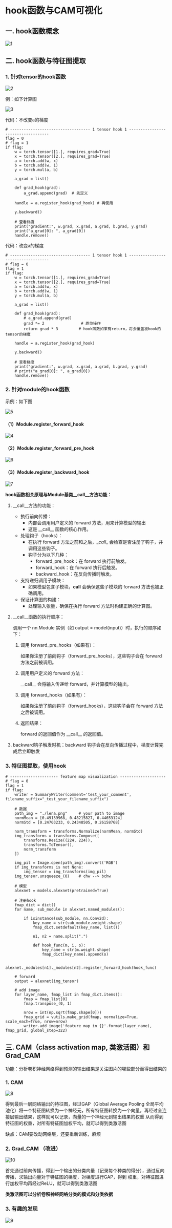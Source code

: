 # hook函数与CAM可视化
## 一. hook函数概念
![1](ai-self-learning-main/从python开始的ai学习/深度学习%20pytorch/20.%20hook函数与CAM可视化/pcs/1.png "1")
## 二. hook函数与特征图提取
### 1. 针对tensor的hook函数
![2](ai-self-learning-main/从python开始的ai学习/深度学习%20pytorch/20.%20hook函数与CAM可视化/pcs/2.png "2")

例：如下计算图

![3](ai-self-learning-main/从python开始的ai学习/深度学习%20pytorch/20.%20hook函数与CAM可视化/pcs/3.png "3")

代码：不改变a的梯度
```
# ----------------------------------- 1 tensor hook 1 -----------------------------------
flag = 0
# flag = 1
if flag:
    w = torch.tensor([1.], requires_grad=True)
    x = torch.tensor([2.], requires_grad=True)
    a = torch.add(w, x)
    b = torch.add(w, 1)
    y = torch.mul(a, b)

    a_grad = list()

    def grad_hook(grad):
        a_grad.append(grad)  # 先定义

    handle = a.register_hook(grad_hook) # 再使用

    y.backward()

    # 查看梯度
    print("gradient:", w.grad, x.grad, a.grad, b.grad, y.grad)
    print("a_grad[0]: ", a_grad[0])
    handle.remove()
```

代码：改变a的梯度
```
# ----------------------------------- 1 tensor hook 1 -----------------------------------
# flag = 0
flag = 1
if flag:
    w = torch.tensor([1.], requires_grad=True)
    x = torch.tensor([2.], requires_grad=True)
    a = torch.add(w, x)
    b = torch.add(w, 1)
    y = torch.mul(a, b)

    a_grad = list()

    def grad_hook(grad):
        # a_grad.append(grad)
        grad *= 2                # 原位操作
        return grad * 3         # hook函数如果有return，将会覆盖被hook的tensor的梯度

    handle = a.register_hook(grad_hook)

    y.backward()

    # 查看梯度
    print("gradient:", w.grad, x.grad, a.grad, b.grad, y.grad)
    # print("a_grad[0]: ", a_grad[0])
    handle.remove()
```
### 2. 针对module的hook函数
示例：如下图

![5](ai-self-learning-main/从python开始的ai学习/深度学习%20pytorch/20.%20hook函数与CAM可视化/pcs/5.png "5")

#### （1）Module.register_forward_hook
![4](ai-self-learning-main/从python开始的ai学习/深度学习%20pytorch/20.%20hook函数与CAM可视化/pcs/4.png "4")

#### （2）Module.register_forward_pre_hook
![6](ai-self-learning-main/从python开始的ai学习/深度学习%20pytorch/20.%20hook函数与CAM可视化/pcs/6.png "6")

#### （3）Module.register_backward_hook
![7](ai-self-learning-main/从python开始的ai学习/深度学习%20pytorch/20.%20hook函数与CAM可视化/pcs/7.png "7")

**hook函数相关原理与Module基类\_\_call\_\_方法功能：**
1. \_\_call\_\_方法的功能：
    - 执行前向传播：
        - 内部会调用用户定义的 forward 方法，用来计算模型的输出
        - 这是 \_\_call\_\_ 函数的核心作用。
    - 处理钩子（hooks）：
        - 在执行 forward 方法之前和之后，\__call__ 会检查是否注册了钩子，并调用这些钩子。
        - 钩子分为以下几种：
            - forward_pre_hook：在 forward 执行前触发。
            - forward_hook：在 forward 执行后触发。
            - backward_hook：在反向传播时触发。
    - 支持递归调用子模块：
        - 如果模型包含子模块，__call__ 会确保这些子模块的 forward 方法也被正确调用。
    - 保证计算图的构建：
        - 处理输入张量，确保在执行 forward 方法时构建正确的计算图。
2. \__call__函数的执行顺序：

    调用一个 nn.Module 实例（如 output = model(input)）时，执行的顺序如下：
    1. 调用 forward_pre_hooks（如果有）：
        
        如果你注册了前向钩子（forward_pre_hooks），这些钩子会在 forward 方法之前被调用。

    2. 调用用户定义的 forward 方法：

        \_\_call\__ 会将输入传递给 forward，并计算模型的输出。

    3. 调用 forward_hooks（如果有）：

        如果你注册了前向钩子（forward_hooks），这些钩子会在 forward 方法之后被调用。
    
    4. 返回结果：

        forward 的返回值作为 \_\_call\_\_ 的返回值。

3. backward钩子触发时机：backward 钩子会在反向传播过程中，梯度计算完成后立即触发

### 3. 特征图提取，使用hook
```
# --------------------- feature map visualization --------------------
# flag = 0
flag = 1
if flag:
    writer = SummaryWriter(comment='test_your_comment', filename_suffix="_test_your_filename_suffix")

    # 数据
    path_img = "./lena.png"     # your path to image
    normMean = [0.49139968, 0.48215827, 0.44653124]
    normStd = [0.24703233, 0.24348505, 0.26158768]

    norm_transform = transforms.Normalize(normMean, normStd)
    img_transforms = transforms.Compose([
        transforms.Resize((224, 224)),
        transforms.ToTensor(),
        norm_transform
    ])

    img_pil = Image.open(path_img).convert('RGB')
    if img_transforms is not None:
        img_tensor = img_transforms(img_pil)
    img_tensor.unsqueeze_(0)    # chw --> bchw

    # 模型
    alexnet = models.alexnet(pretrained=True)

    # 注册hook
    fmap_dict = dict()
    for name, sub_module in alexnet.named_modules():

        if isinstance(sub_module, nn.Conv2d):
            key_name = str(sub_module.weight.shape)
            fmap_dict.setdefault(key_name, list())

            n1, n2 = name.split(".")

            def hook_func(m, i, o):
                key_name = str(m.weight.shape)
                fmap_dict[key_name].append(o)

            alexnet._modules[n1]._modules[n2].register_forward_hook(hook_func)

    # forward
    output = alexnet(img_tensor)

    # add image
    for layer_name, fmap_list in fmap_dict.items():
        fmap = fmap_list[0]
        fmap.transpose_(0, 1)

        nrow = int(np.sqrt(fmap.shape[0]))
        fmap_grid = vutils.make_grid(fmap, normalize=True, scale_each=True, nrow=nrow)
        writer.add_image('feature map in {}'.format(layer_name), fmap_grid, global_step=322)
```
## 三. CAM（class activation map, 类激活图）和 Grad_CAM
功能：分析卷积神经网络得到预测的输出结果是关注图片的哪些部分而得出结果的

### 1. CAM
![8](ai-self-learning-main/从python开始的ai学习/深度学习%20pytorch/20.%20hook函数与CAM可视化/pcs/8.png "8")

得到最后一层网络输出的特征图，经过GAP（Global Average Pooling 全局平均池化）将一个特征图转换为一个神经元，所有特征图转换为一个向量，再经过全连接层输出结果，这样就可以记录，向量的一个神经元到输出结果的权重
从而得到特征图的权重，对所有特征图加权平均，就可以得到类激活图

缺点：CAM要改动网络层，还要重新训练，麻烦

### 2. Grad_CAM （改进）
![10](ai-self-learning-main/从python开始的ai学习/深度学习%20pytorch/20.%20hook函数与CAM可视化/pcs/10.png "10")

首先通过前向传播，得到一个输出的分类向量（记录每个种类的得分），通过反向传播，求输出向量对于特征图的梯度，对梯度进行GAP，得到
权重，对特征图进行加权平均再经过ReLU，就可以得到类激活图

**类激活图可以分析卷积神经网络分类的模式和分类依据**

### 3. 有趣的发现
![9](ai-self-learning-main/从python开始的ai学习/深度学习%20pytorch/20.%20hook函数与CAM可视化/pcs/9.png "9")